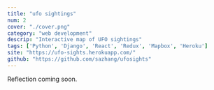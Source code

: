 ```yaml
---
title: "ufo sightings"
num: 2
cover: "./cover.png"
category: "web development"
descrip: "Interactive map of UFO sightings"
tags: ['Python', 'Django', 'React', 'Redux', 'Mapbox', 'Heroku']
site: "https://ufo-sights.herokuapp.com/"
github: "https://github.com/sazhang/ufosights"
---
```


Reflection coming soon.
